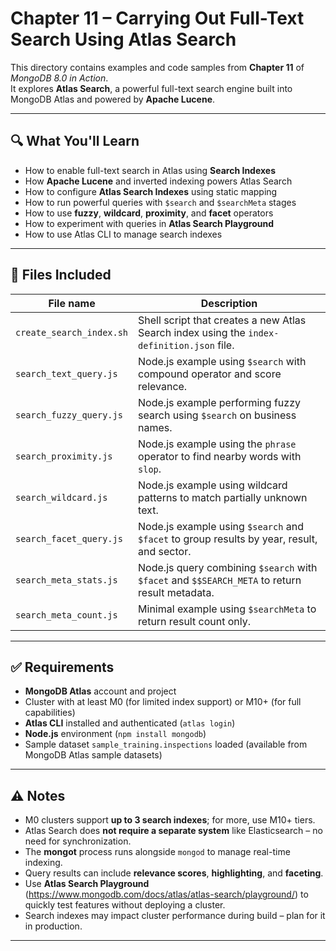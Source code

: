 # Chapter 11 – Carrying Out Full-Text Search Using Atlas Search

This directory contains examples and code samples from **Chapter 11** of _MongoDB 8.0 in Action_.  
It explores **Atlas Search**, a powerful full-text search engine built into MongoDB Atlas and powered by **Apache Lucene**.

---

## 🔍 What You'll Learn

- How to enable full-text search in Atlas using **Search Indexes**
- How **Apache Lucene** and inverted indexing powers Atlas Search
- How to configure **Atlas Search Indexes** using static mapping
- How to run powerful queries with `$search` and `$searchMeta` stages
- How to use **fuzzy**, **wildcard**, **proximity**, and **facet** operators
- How to experiment with queries in **Atlas Search Playground**
- How to use Atlas CLI to manage search indexes

---

## 📁 Files Included

| File name                | Description |
|--------------------------|-------------|
| `create_search_index.sh` | Shell script that creates a new Atlas Search index using the `index-definition.json` file. |
| `search_text_query.js`   | Node.js example using `$search` with compound operator and score relevance. |
| `search_fuzzy_query.js`  | Node.js example performing fuzzy search using `$search` on business names. |
| `search_proximity.js`    | Node.js example using the `phrase` operator to find nearby words with `slop`. |
| `search_wildcard.js`     | Node.js example using wildcard patterns to match partially unknown text. |
| `search_facet_query.js`  | Node.js example using `$search` and `$facet` to group results by year, result, and sector. |
| `search_meta_stats.js`   | Node.js query combining `$search` with `$facet` and `$$SEARCH_META` to return result metadata. |
| `search_meta_count.js`   | Minimal example using `$searchMeta` to return result count only. |

---

## ✅ Requirements

- **MongoDB Atlas** account and project
- Cluster with at least M0 (for limited index support) or M10+ (for full capabilities)
- **Atlas CLI** installed and authenticated (`atlas login`)
- **Node.js** environment (`npm install mongodb`)
- Sample dataset `sample_training.inspections` loaded (available from MongoDB Atlas sample datasets)

---

## ⚠️ Notes

- M0 clusters support **up to 3 search indexes**; for more, use M10+ tiers.
- Atlas Search does **not require a separate system** like Elasticsearch – no need for synchronization.
- The **mongot** process runs alongside `mongod` to manage real-time indexing.
- Query results can include **relevance scores**, **highlighting**, and **faceting**.
- Use **Atlas Search Playground** (https://www.mongodb.com/docs/atlas/atlas-search/playground/) to quickly test features without deploying a cluster.
- Search indexes may impact cluster performance during build – plan for it in production.

---
